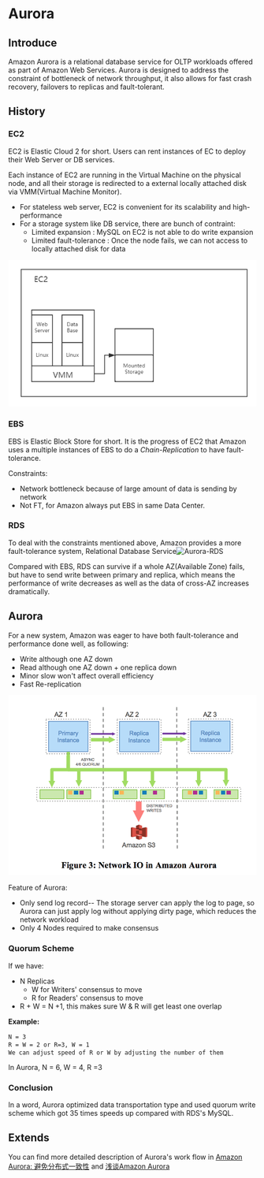 <h1>Aurora</h1>

<h2>Introduce</h2>

Amazon Aurora is a relational database service for OLTP workloads offered as part of Amazon Web Services. Aurora is designed to address the constraint of bottleneck of network throughput, it also allows for fast crash recovery, failovers to replicas and fault-tolerant.



<h2> History</h2>

<h3> EC2</h3>

EC2 is Elastic Cloud 2 for short. Users can rent instances of EC to deploy their Web Server or DB services. 

Each instance of EC2 are running in the Virtual Machine on the physical node, and all their storage is redirected to a external locally attached disk via VMM(Virtual Machine Monitor). 

* For stateless web server, EC2 is convenient for its scalability and high-performance
* For a storage system like DB service, there are bunch of contraint:
  * Limited expansion : MySQL on EC2 is not able to do write expansion
  * Limited fault-tolerance : Once the node fails, we can not access to locally attached disk for data

![EC2](..//LectureImage//EC2.png)

<h3>EBS</h3>

EBS is Elastic Block Store for short. It is the progress of EC2 that Amazon uses a multiple instances of EBS to do a *Chain-Replication* to have fault-tolerance.



Constraints:

* Network bottleneck because of large amount of data is sending by network
* Not FT, for Amazon always put EBS in same Data Center.



<h3>RDS</h3>

To deal with the constraints mentioned above, Amazon provides a more fault-tolerance system,  Relational Database Service![Aurora-RDS](F:\MIT6.824\MIT-6.824\LectureImage\Aurora-RDS.png)

Compared with EBS, RDS can survive if a whole AZ(Available Zone) fails, but have to send write between primary and replica, which means the performance of write decreases as well as the data of cross-AZ increases dramatically.



<h2> Aurora</h2>

For a new system, Amazon was eager to have both fault-tolerance and performance done well, as following:

* Write although one AZ down
* Read although one AZ down + one replica down
* Minor slow won't affect overall efficiency
* Fast Re-replication

![Aurora](..//LectureImage//Aurora.png)

Feature of Aurora:

* Only send log record-- The storage server can apply the log to page, so Aurora can just apply log without applying dirty page, which reduces the network workload
* Only 4 Nodes required to make consensus



<h3>Quorum Scheme</h3>

If we have:

* N Replicas
  * W for Writers' consensus to move
  * R for Readers' consensus to move
* R + W = N +1, this makes sure W & R will get least one overlap



**Example:**

```
N = 3
R = W = 2 or R=3, W = 1
We can adjust speed of R or W by adjusting the number of them
```



In Aurora, N = 6, W = 4, R =3



<h3>Conclusion</h3>

In a word, Aurora optimized data transportation type and used quorum write scheme which got 35 times speeds up compared with RDS's MySQL.



<h2>Extends</h2>

You can find more detailed description of Aurora's work flow in [Amazon Aurora: 避免分布式一致性](https://zhuanlan.zhihu.com/p/319806107) and [浅谈Amazon Aurora](https://zhuanlan.zhihu.com/p/338582762)

